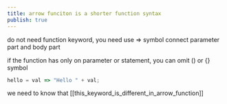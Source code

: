 ```yaml
---
title: arrow funciton is a shorter function syntax
publish: true
---
```


do not need function keyword, you need use => symbol connect parameter part and body part

if the function has only on parameter or statement, you can omit () or {} symbol

```js
hello = val => "Hello " + val;
```

we need to know that  [[this_keyword_is_different_in_arrow_function]]



